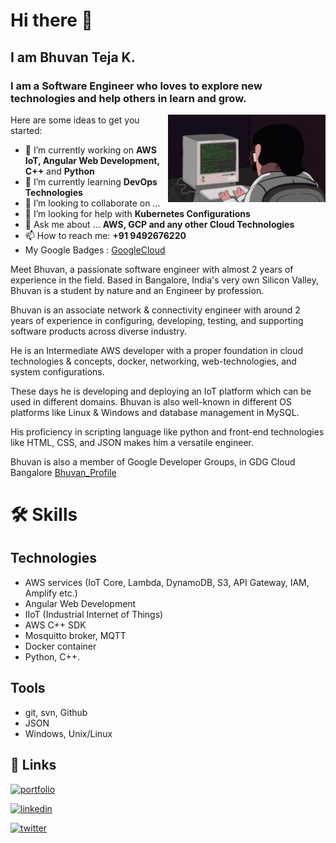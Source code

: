 # Hi there 👋

## I am Bhuvan Teja K.
### I am a Software Engineer who loves to explore new technologies and help others in learn and grow.


<!-- **kbhuvanteja/kbhuvanteja** is a ✨ _special_ ✨ repository because its `README.md` (this file) appears on your GitHub profile. -->
<img align="right" src="https://github.com/kbhuvanteja/kbhuvanteja/blob/main/devtype.gif" width="50%"/>

Here are some ideas to get you started:

- 🔭 I’m currently working on **AWS IoT, Angular Web Development, C++** and **Python**
- 🌱 I’m currently learning **DevOps Technologies**
- 👯 I’m looking to collaborate on ...
- 🤔 I’m looking for help with **Kubernetes Configurations**
- 💬 Ask me about ... **AWS, GCP and any other Cloud Technologies**
- 📫 How to reach me: **+91 9492676220**
- My Google Badges : [GoogleCloud](https://www.cloudskillsboost.google/public_profiles/6a48b1a3-75fd-4abe-8741-4f8a862b96e2)

Meet Bhuvan, a passionate software engineer with almost 2 years of experience in the field. Based in Bangalore, India's very own Silicon Valley, Bhuvan is a student by nature and an Engineer by profession.

Bhuvan is an associate network & connectivity engineer with around 2 years of experience in configuring, developing, testing, and supporting software products across diverse industry.

He is an Intermediate AWS developer with a proper foundation in cloud technologies & concepts, docker, networking, web-technologies, and system configurations. 

These days he is developing and deploying an IoT platform which can be used in different domains. Bhuvan is also well-known in different OS platforms like Linux & Windows and database management in MySQL.

His proficiency in scripting language like python and front-end technologies like HTML, CSS, and JSON makes him a versatile engineer.

Bhuvan is also a member of Google Developer Groups, in GDG Cloud Bangalore [Bhuvan_Profile](https://developers.google.com/profile/u/bhuvantejak)

# 🛠 Skills

## Technologies

- AWS services (IoT Core, Lambda, DynamoDB, S3, API Gateway, IAM, Amplify etc.)
- Angular Web Development
- IIoT (Industrial Internet of Things)
- AWS C++ SDK
- Mosquitto broker, MQTT
- Docker container
- Python, C++.

## Tools

- git, svn, Github
- JSON
- Windows, Unix/Linux

## 🔗 Links

[![portfolio](https://img.shields.io/badge/my_portfolio-000?style=for-the-badge&logo=ko-fi&logoColor=white)](https://techmagnets.com/)

[![linkedin](https://img.shields.io/badge/linkedin-0A66C2?style=for-the-badge&logo=linkedin&logoColor=white)](https://www.linkedin.com/in/bhuvan-teja)

[![twitter](https://img.shields.io/badge/twitter-1DA1F2?style=for-the-badge&logo=twitter&logoColor=white)](https://google.com/)
